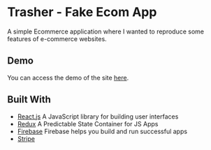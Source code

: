 # Trasher - Fake Ecom App

A simple Ecommerce application where I wanted to reproduce some features of e-commerce websites.

## Demo

You can access the demo of the site [here](#https://react-firebase-ecomapp.netlify.app/).

## Built With

* [React.js](#https://reactjs.org/) A JavaScript library for building user interfaces
* [Redux](#https://redux.js.org/) A Predictable State Container for JS Apps
* [Firebase](#https://firebase.google.com/) Firebase helps you build
and run successful apps
* [Stripe](#https://stripe.com/)
